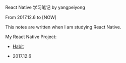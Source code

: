React Native 学习笔记 by yangpeiyong

From 2017.12.6 to [NOW]

This notes are written when I am studying React Native.

My React Native Project:

+ [Habit](https://github.com/yangpeiyong/Habit)

* 2017.12.6
